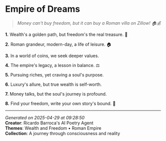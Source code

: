# Empire of Dreams

> *Money can't buy freedom, but it can buy a Roman villa on Zillow! 🏠💰*

**1.** Wealth's a golden path, but freedom's the real treasure. 🌅


**2.** Roman grandeur, modern-day, a life of leisure. 🏠


**3.** In a world of coins, we seek deeper values.


**4.** The empire's legacy, a lesson in balance. ⚖️


**5.** Pursuing riches, yet craving a soul's purpose.


**6.** Luxury's allure, but true wealth is self-worth.


**7.** Money talks, but the soul's journey is profound.


**8.** Find your freedom, write your own story's bound. 📖



---

*Generated on 2025-04-29 at 09:28:50*  
**Creator**: Ricardo Barroca's AI Poetry Agent  
**Themes**: Wealth and Freedom • Roman Empire  
**Collection**: A journey through consciousness and reality